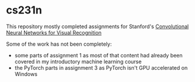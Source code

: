 # cs231n

This repository mostly completed assignments for Stanford's [Convolutional Neural Networks for Visual Recognition](http://cs231n.github.io/)

Some of the work has not been completely:
  - some parts of assignment 1 as most of that content had already been covered in my introductory machine learning course 
  - the PyTorch parts in assignment 3 as PyTorch isn't GPU accelerated on Windows
